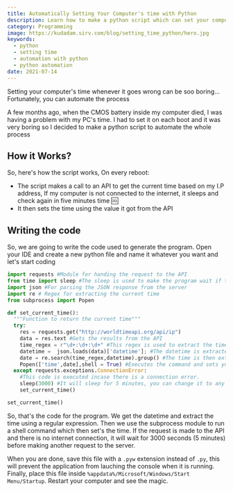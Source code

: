 ```yaml
---
title: Automatically Setting Your Computer's time with Python
description: Learn how to make a python script which can set your computer's time correctly whenever it goes wrong
category: Programming
image: https://kudadam.sirv.com/blog/setting_time_python/hero.jpg
keywords:
  - python
  - setting time
  - automation with python
  - python automation
date: 2021-07-14
---
```


<p class="intro">
  Setting your computer's time whenever it goes wrong can be soo boring...<br/>
  Fortunately, you can automate the process
</p>

A few months ago, when the CMOS battery inside my computer died, I was having a problem with my PC's time.
I had to set it on each boot and it was very boring so I decided to make a python script to automate the whole process

## How it Works?

So, here's how the script works,
On every reboot:

- The script makes a call to an API to get the current time based on my I.P address,
  If my computer is not connected to the internet, it sleeps and check again in five minutes time :cool:
- It then sets the time using the value it got from the API

## Writing the code

So, we are going to write the code used to generate the program.
Open your IDE and create a new python file and name it whatever you want and let's start coding

```python
import requests #Module for handing the request to the API
from time import sleep #The sleep is used to make the program wait if there is no internet connection
import json #For parsing the JSON response from the server
import re # Regex for extracting the current time
from subprocess import Popen

def set_current_time():
  """Function to return the current time"""
  try:
    res = requests.get("http://worldtimeapi.org/api/ip")
    data = res.text #Gets the results from the API
    time_regex = r"\d+:\d+:\d+" #This regex is used to extract the time from the data
    datetime =  json.loads(data)['datetime']; #The datetime is extracted from the data
    date = re.search(time_regex,datetime).group() #The time is then extracted using the time regex
    Popen(['time',date],shell = True) #Executes the command and sets your computer's time
  except requests.exceptions.ConnectionError:
    #This code is executed incase there is a connection error.
    sleep(3000) #It will sleep for 5 minutes, you can change it to any value you want
    set_current_time()

set_current_time()

```

So, that's the code for the program.
We get the datetime and extract the time using a regular expression. Then we use the subprocess module to run a shell command which then set's the time.
If the request is made to the API and there is no internet connection, it will wait for 3000 seconds (5 minutes) before making another request to the server.

When you are done, save this file with a `.pyw` extension instead of `.py`, this will prevent the application from lauching the console when it is running.
Finally, place this file inside `%appdata%/Microsoft/Windows/Start Menu/Startup`.
Restart your computer and see the magic.
